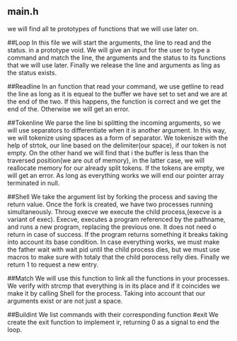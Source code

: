 ## main.h
we will find all te prototypes of functions that we will use later on.

##Loop
In this file we will start the arguments, the line to read and the status.
in a prototype void.
We will give an input for the user to type a command and match the line, the arguments and the status to its functions that we will use later.
Finally we release the line and arguments as ling as the status exists.

##Readline
In an function that read your command, we use getline to read the line as long as it is equeal to the buffer we have set to set and we are at the end of the two.
If this happens, the function is correct and we get the end of the.
Otherwise we will get an error.

##Tokenline
We parse the line bi splitting the incoming arguments, so we will use separators to differentiate when it is another argument.
In this way, we will tokenize using spaces as a form of separator.
We tokenisze with the help of strtok, our line based on the delimiter(our space), if our token is not empty.
On the other hand we will find that i the buffer is less than the traversed position(we are out of memory), in the latter case, we will reallocate memory for our already split tokens.
If the tokens are empty, we will get an error.
As long as everything works we will end our pointer array terminated in null.

##Shell
We take the argument list by forking the process and saving the return value.
Once the fork is created, we have two processes running simultaneously.
Throug execve we execute the child process,(execve is a variant of exec).
Execve, executes a program referenced by the pathname, and runs a new program, replacing the previous one.
It does not need o return in case of success.
If the program returns something it breaks taking into account its base condition.
In case everything works, we must make the father wait with wait pid until the child process dies, but we must use macros to make sure with totaly that the child porocess relly dies.
Finally we return 1 to request a new entry.

##Match
We will use this function to link all the functions in your processes.
We verify with strcmp that everything is in its place and if it coincides we make it by calling Shell for the process.
Taking into account that our arguments exist or are not just a space.

##Buildint
We list commands with their corresponding function
#exit
We create the exit function to implement ir, returning 0 as a signal to end the loop.
